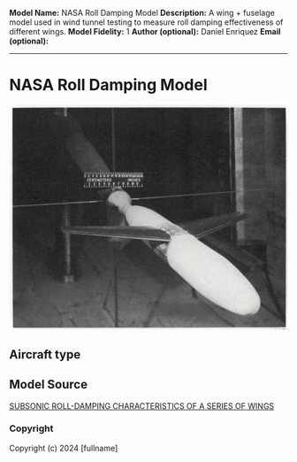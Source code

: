 **Model Name:** NASA Roll Damping Model
**Description:** A wing + fuselage model used in wind tunnel testing to measure roll damping effectiveness of different wings.
**Model Fidelity:** 1
**Author (optional):** Daniel Enriquez
**Email (optional):**

---

# NASA Roll Damping Model

![Model picture](image.png)

## Aircraft type

## Model Source

[SUBSONIC ROLL-DAMPING CHARACTERISTICS
OF A SERIES OF WINGS](https://ntrs.nasa.gov/api/citations/19750004866/downloads/19750004866.pdf)

### Copyright

Copyright (c) 2024 [fullname]
